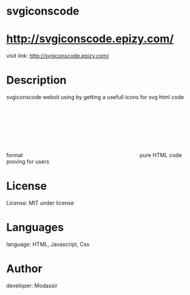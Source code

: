 # svgiconscode 

# http://svgiconscode.epizy.com/

visit link:
http://svgiconscode.epizy.com/

# Description
svgiconscode websit using by getting a usefull icons for svg html code format <svg></svg> pure HTML code proving for users

# License
License: MIT under license

# Languages
language: HTML, Javascript, Css

# Author
developer: Modassir
